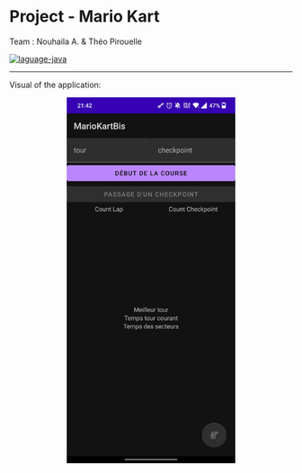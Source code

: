 # Project - Mario Kart

Team : Nouhaila A. & Théo Pirouelle

<a href="https://www.java.com/">
  <img src="https://img.shields.io/badge/language-Java-yellow?style=flat-square" alt="laguage-java" />
</a>

---

Visual of the application:
<p align="center">
  <img src="/doc/Application.jpg" alt="Application" width="300"/>
</p>
